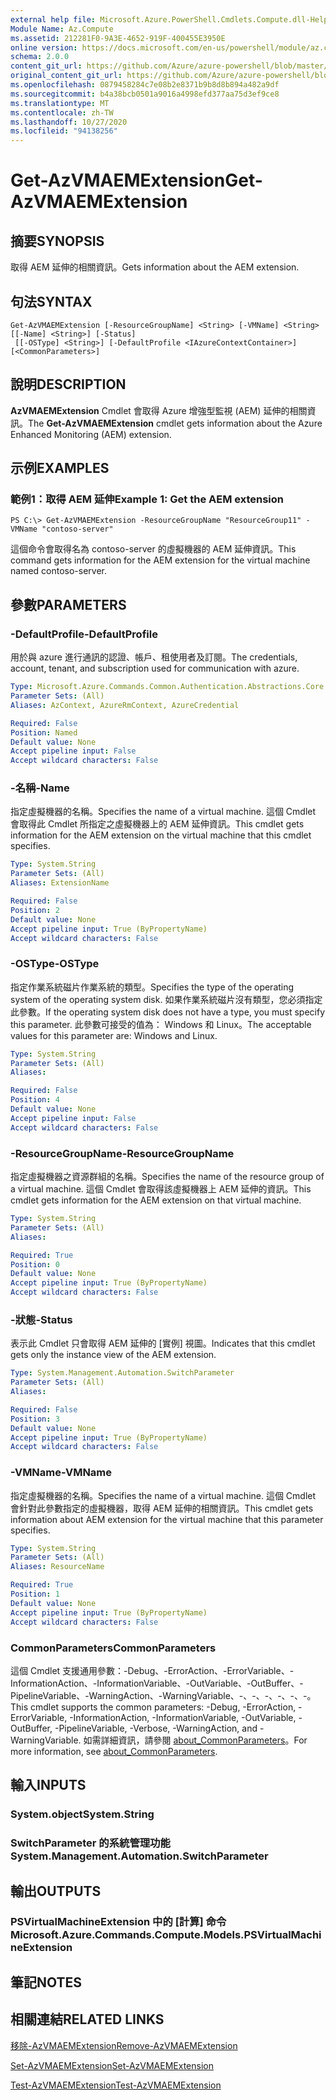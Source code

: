 ```yaml
---
external help file: Microsoft.Azure.PowerShell.Cmdlets.Compute.dll-Help.xml
Module Name: Az.Compute
ms.assetid: 212281F0-9A3E-4652-919F-400455E3950E
online version: https://docs.microsoft.com/en-us/powershell/module/az.compute/get-azvmaemextension
schema: 2.0.0
content_git_url: https://github.com/Azure/azure-powershell/blob/master/src/Compute/Compute/help/Get-AzVMAEMExtension.md
original_content_git_url: https://github.com/Azure/azure-powershell/blob/master/src/Compute/Compute/help/Get-AzVMAEMExtension.md
ms.openlocfilehash: 0879458284c7e08b2e8371b9b8d8b894a482a9df
ms.sourcegitcommit: b4a38bcb0501a9016a4998efd377aa75d3ef9ce8
ms.translationtype: MT
ms.contentlocale: zh-TW
ms.lasthandoff: 10/27/2020
ms.locfileid: "94138256"
---
```

# <span data-ttu-id="e814c-101">Get-AzVMAEMExtension</span><span class="sxs-lookup"><span data-stu-id="e814c-101">Get-AzVMAEMExtension</span></span>

## <span data-ttu-id="e814c-102">摘要</span><span class="sxs-lookup"><span data-stu-id="e814c-102">SYNOPSIS</span></span>
<span data-ttu-id="e814c-103">取得 AEM 延伸的相關資訊。</span><span class="sxs-lookup"><span data-stu-id="e814c-103">Gets information about the AEM extension.</span></span>

## <span data-ttu-id="e814c-104">句法</span><span class="sxs-lookup"><span data-stu-id="e814c-104">SYNTAX</span></span>

```
Get-AzVMAEMExtension [-ResourceGroupName] <String> [-VMName] <String> [[-Name] <String>] [-Status]
 [[-OSType] <String>] [-DefaultProfile <IAzureContextContainer>] [<CommonParameters>]
```

## <span data-ttu-id="e814c-105">說明</span><span class="sxs-lookup"><span data-stu-id="e814c-105">DESCRIPTION</span></span>
<span data-ttu-id="e814c-106">**AzVMAEMExtension** Cmdlet 會取得 Azure 增強型監視 (AEM) 延伸的相關資訊。</span><span class="sxs-lookup"><span data-stu-id="e814c-106">The **Get-AzVMAEMExtension** cmdlet gets information about the Azure Enhanced Monitoring (AEM) extension.</span></span>

## <span data-ttu-id="e814c-107">示例</span><span class="sxs-lookup"><span data-stu-id="e814c-107">EXAMPLES</span></span>

### <span data-ttu-id="e814c-108">範例1：取得 AEM 延伸</span><span class="sxs-lookup"><span data-stu-id="e814c-108">Example 1: Get the AEM extension</span></span>
```
PS C:\> Get-AzVMAEMExtension -ResourceGroupName "ResourceGroup11" -VMName "contoso-server"
```

<span data-ttu-id="e814c-109">這個命令會取得名為 contoso-server 的虛擬機器的 AEM 延伸資訊。</span><span class="sxs-lookup"><span data-stu-id="e814c-109">This command gets information for the AEM extension for the virtual machine named contoso-server.</span></span>

## <span data-ttu-id="e814c-110">參數</span><span class="sxs-lookup"><span data-stu-id="e814c-110">PARAMETERS</span></span>

### <span data-ttu-id="e814c-111">-DefaultProfile</span><span class="sxs-lookup"><span data-stu-id="e814c-111">-DefaultProfile</span></span>
<span data-ttu-id="e814c-112">用於與 azure 進行通訊的認證、帳戶、租使用者及訂閱。</span><span class="sxs-lookup"><span data-stu-id="e814c-112">The credentials, account, tenant, and subscription used for communication with azure.</span></span>

```yaml
Type: Microsoft.Azure.Commands.Common.Authentication.Abstractions.Core.IAzureContextContainer
Parameter Sets: (All)
Aliases: AzContext, AzureRmContext, AzureCredential

Required: False
Position: Named
Default value: None
Accept pipeline input: False
Accept wildcard characters: False
```

### <span data-ttu-id="e814c-113">-名稱</span><span class="sxs-lookup"><span data-stu-id="e814c-113">-Name</span></span>
<span data-ttu-id="e814c-114">指定虛擬機器的名稱。</span><span class="sxs-lookup"><span data-stu-id="e814c-114">Specifies the name of a virtual machine.</span></span>
<span data-ttu-id="e814c-115">這個 Cmdlet 會取得此 Cmdlet 所指定之虛擬機器上的 AEM 延伸資訊。</span><span class="sxs-lookup"><span data-stu-id="e814c-115">This cmdlet gets information for the AEM extension on the virtual machine that this cmdlet specifies.</span></span>

```yaml
Type: System.String
Parameter Sets: (All)
Aliases: ExtensionName

Required: False
Position: 2
Default value: None
Accept pipeline input: True (ByPropertyName)
Accept wildcard characters: False
```

### <span data-ttu-id="e814c-116">-OSType</span><span class="sxs-lookup"><span data-stu-id="e814c-116">-OSType</span></span>
<span data-ttu-id="e814c-117">指定作業系統磁片作業系統的類型。</span><span class="sxs-lookup"><span data-stu-id="e814c-117">Specifies the type of the operating system of the operating system disk.</span></span>
<span data-ttu-id="e814c-118">如果作業系統磁片沒有類型，您必須指定此參數。</span><span class="sxs-lookup"><span data-stu-id="e814c-118">If the operating system disk does not have a type, you must specify this parameter.</span></span>
<span data-ttu-id="e814c-119">此參數可接受的值為： Windows 和 Linux。</span><span class="sxs-lookup"><span data-stu-id="e814c-119">The acceptable values for this parameter are: Windows and Linux.</span></span>

```yaml
Type: System.String
Parameter Sets: (All)
Aliases:

Required: False
Position: 4
Default value: None
Accept pipeline input: False
Accept wildcard characters: False
```

### <span data-ttu-id="e814c-120">-ResourceGroupName</span><span class="sxs-lookup"><span data-stu-id="e814c-120">-ResourceGroupName</span></span>
<span data-ttu-id="e814c-121">指定虛擬機器之資源群組的名稱。</span><span class="sxs-lookup"><span data-stu-id="e814c-121">Specifies the name of the resource group of a virtual machine.</span></span>
<span data-ttu-id="e814c-122">這個 Cmdlet 會取得該虛擬機器上 AEM 延伸的資訊。</span><span class="sxs-lookup"><span data-stu-id="e814c-122">This cmdlet gets information for the AEM extension on that virtual machine.</span></span>

```yaml
Type: System.String
Parameter Sets: (All)
Aliases:

Required: True
Position: 0
Default value: None
Accept pipeline input: True (ByPropertyName)
Accept wildcard characters: False
```

### <span data-ttu-id="e814c-123">-狀態</span><span class="sxs-lookup"><span data-stu-id="e814c-123">-Status</span></span>
<span data-ttu-id="e814c-124">表示此 Cmdlet 只會取得 AEM 延伸的 [實例] 視圖。</span><span class="sxs-lookup"><span data-stu-id="e814c-124">Indicates that this cmdlet gets only the instance view of the AEM extension.</span></span>

```yaml
Type: System.Management.Automation.SwitchParameter
Parameter Sets: (All)
Aliases:

Required: False
Position: 3
Default value: None
Accept pipeline input: True (ByPropertyName)
Accept wildcard characters: False
```

### <span data-ttu-id="e814c-125">-VMName</span><span class="sxs-lookup"><span data-stu-id="e814c-125">-VMName</span></span>
<span data-ttu-id="e814c-126">指定虛擬機器的名稱。</span><span class="sxs-lookup"><span data-stu-id="e814c-126">Specifies the name of a virtual machine.</span></span>
<span data-ttu-id="e814c-127">這個 Cmdlet 會針對此參數指定的虛擬機器，取得 AEM 延伸的相關資訊。</span><span class="sxs-lookup"><span data-stu-id="e814c-127">This cmdlet gets information about AEM extension for the virtual machine that this parameter specifies.</span></span>

```yaml
Type: System.String
Parameter Sets: (All)
Aliases: ResourceName

Required: True
Position: 1
Default value: None
Accept pipeline input: True (ByPropertyName)
Accept wildcard characters: False
```

### <span data-ttu-id="e814c-128">CommonParameters</span><span class="sxs-lookup"><span data-stu-id="e814c-128">CommonParameters</span></span>
<span data-ttu-id="e814c-129">這個 Cmdlet 支援通用參數：-Debug、-ErrorAction、-ErrorVariable、-InformationAction、-InformationVariable、-OutVariable、-OutBuffer、-PipelineVariable、-WarningAction、-WarningVariable、-、-、-、-、-、-。</span><span class="sxs-lookup"><span data-stu-id="e814c-129">This cmdlet supports the common parameters: -Debug, -ErrorAction, -ErrorVariable, -InformationAction, -InformationVariable, -OutVariable, -OutBuffer, -PipelineVariable, -Verbose, -WarningAction, and -WarningVariable.</span></span> <span data-ttu-id="e814c-130">如需詳細資訊，請參閱 [about_CommonParameters](http://go.microsoft.com/fwlink/?LinkID=113216)。</span><span class="sxs-lookup"><span data-stu-id="e814c-130">For more information, see [about_CommonParameters](http://go.microsoft.com/fwlink/?LinkID=113216).</span></span>

## <span data-ttu-id="e814c-131">輸入</span><span class="sxs-lookup"><span data-stu-id="e814c-131">INPUTS</span></span>

### <span data-ttu-id="e814c-132">System.object</span><span class="sxs-lookup"><span data-stu-id="e814c-132">System.String</span></span>

### <span data-ttu-id="e814c-133">SwitchParameter 的系統管理功能</span><span class="sxs-lookup"><span data-stu-id="e814c-133">System.Management.Automation.SwitchParameter</span></span>

## <span data-ttu-id="e814c-134">輸出</span><span class="sxs-lookup"><span data-stu-id="e814c-134">OUTPUTS</span></span>

### <span data-ttu-id="e814c-135">PSVirtualMachineExtension 中的 [計算] 命令</span><span class="sxs-lookup"><span data-stu-id="e814c-135">Microsoft.Azure.Commands.Compute.Models.PSVirtualMachineExtension</span></span>

## <span data-ttu-id="e814c-136">筆記</span><span class="sxs-lookup"><span data-stu-id="e814c-136">NOTES</span></span>

## <span data-ttu-id="e814c-137">相關連結</span><span class="sxs-lookup"><span data-stu-id="e814c-137">RELATED LINKS</span></span>

[<span data-ttu-id="e814c-138">移除-AzVMAEMExtension</span><span class="sxs-lookup"><span data-stu-id="e814c-138">Remove-AzVMAEMExtension</span></span>](./Remove-AzVMAEMExtension.md)

[<span data-ttu-id="e814c-139">Set-AzVMAEMExtension</span><span class="sxs-lookup"><span data-stu-id="e814c-139">Set-AzVMAEMExtension</span></span>](./Set-AzVMAEMExtension.md)

[<span data-ttu-id="e814c-140">Test-AzVMAEMExtension</span><span class="sxs-lookup"><span data-stu-id="e814c-140">Test-AzVMAEMExtension</span></span>](./Test-AzVMAEMExtension.md)



